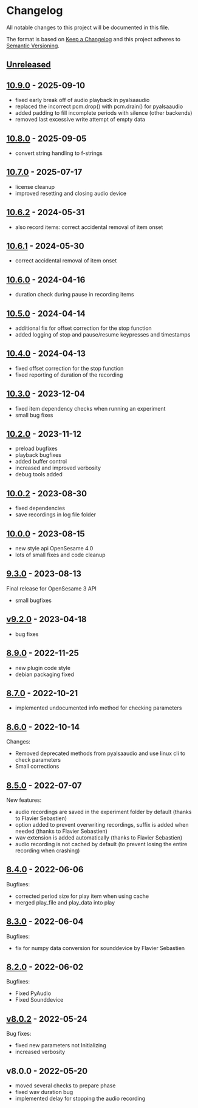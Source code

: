 # Changelog

All notable changes to this project will be documented in this file.

The format is based on [Keep a Changelog](http://keepachangelog.com/en/1.0.0/)
and this project adheres to [Semantic Versioning](http://semver.org/spec/v2.0.0.html).

## [Unreleased]


## [10.9.0] - 2025-09-10

- fixed early break off of audio playback in pyalsaaudio
- replaced the incorrect pcm.drop() with pcm.drain() for pyalsaaudio
- added padding to fill incomplete periods with silence (other backends)
- removed last excessive write attempt of empty data

## [10.8.0] - 2025-09-05

- convert string handling to f-strings

## [10.7.0] - 2025-07-17

- license cleanup
- improved resetting and closing audio device

## [10.6.2] - 2024-05-31

- also record items: correct accidental removal of item onset
    
## [10.6.1] - 2024-05-30

- correct accidental removal of item onset
    
## [10.6.0] - 2024-04-16

- duration check during pause in recording items
    
## [10.5.0] - 2024-04-14

- additional fix for offset correction for the stop function
- added logging of stop and pause/resume keypresses and timestamps
    
## [10.4.0] - 2024-04-13

- fixed offset correction for the stop function
- fixed reporting of duration of the recording
    
## [10.3.0] - 2023-12-04

- fixed item dependency checks when running an experiment
- small bug fixes
    
## [10.2.0] - 2023-11-12

- preload bugfixes
- playback bugfixes
- added buffer control
- increased and improved verbosity
- debug tools added
    
## [10.0.2] - 2023-08-30

- fixed dependencies
- save recordings in log file folder
    
## [10.0.0] - 2023-08-15

- new style api OpenSesame 4.0
- lots of small fixes and code cleanup
    
## [9.3.0] - 2023-08-13

Final release for OpenSesame 3 API

- small bugfixes
    
## [v9.2.0] - 2023-04-18

- bug fixes
    
## [8.9.0] - 2022-11-25

- new plugin code style
- debian packaging fixed
    
## [8.7.0] - 2022-10-21

- implemented undocumented info method for checking parameters
    
## [8.6.0] - 2022-10-14

Changes:

- Removed deprecated methods from pyalsaaudio and use linux cli to check parameters
- Small corrections
    
## [8.5.0] - 2022-07-07

New features:

-  audio recordings are saved in the experiment folder by default (thanks to Flavier Sebastien)
-  option added to prevent overwriting recordings, suffix is added when needed (thanks to Flavier Sebastien)
-  wav extension is added automatically (thanks to Flavier Sebastien)
-  audio recording is not cached by default (to prevent losing the entire recording when crashing)
    
## [8.4.0] - 2022-06-06

Bugfixes:

- corrected period size for play item when using cache
- merged play_file and play_data into play
    
## [8.3.0] - 2022-06-04

Bugfixes:

- fix for numpy data conversion for sounddevice by Flavier Sebastien
    
## [8.2.0] - 2022-06-02

Bugfixes:

- Fixed PyAudio
- Fixed Sounddevice
    
## [v8.0.2] - 2022-05-24

Bug fixes:

- fixed new parameters not Initializing
- increased verbosity

## v8.0.0 - 2022-05-20

- moved several checks to prepare phase
- fixed wav duration bug
- implemented delay for stopping the audio recording 

[Unreleased]: https://github.com/dev-jam/opensesame-plugin-audio_low_latency/compare/10.9.0...HEAD
[10.9.0]: https://github.com/dev-jam/opensesame-plugin-audio_low_latency/compare/10.8.0...10.9.0
[10.8.0]: https://github.com/dev-jam/opensesame-plugin-audio_low_latency/compare/10.7.0...10.8.0
[10.7.0]: https://github.com/dev-jam/opensesame-plugin-audio_low_latency/compare/10.6.2...10.7.0
[10.6.2]: https://github.com/dev-jam/opensesame-plugin-audio_low_latency/compare/10.6.1...10.6.2
[10.6.1]: https://github.com/dev-jam/opensesame-plugin-audio_low_latency/compare/10.6.0...10.6.1
[10.6.0]: https://github.com/dev-jam/opensesame-plugin-audio_low_latency/compare/10.5.0...10.6.0
[10.5.0]: https://github.com/dev-jam/opensesame-plugin-audio_low_latency/compare/10.4.0...10.5.0
[10.4.0]: https://github.com/dev-jam/opensesame-plugin-audio_low_latency/compare/10.3.0...10.4.0
[10.3.0]: https://github.com/dev-jam/opensesame-plugin-audio_low_latency/compare/10.2.0...10.3.0
[10.2.0]: https://github.com/dev-jam/opensesame-plugin-audio_low_latency/compare/10.0.2...10.2.0
[10.0.2]: https://github.com/dev-jam/opensesame-plugin-audio_low_latency/compare/10.0.0...10.0.2
[10.0.0]: https://github.com/dev-jam/opensesame-plugin-audio_low_latency/compare/9.3.0...10.0.0
[9.3.0]: https://github.com/dev-jam/opensesame-plugin-audio_low_latency/compare/v9.2.0...9.3.0
[v9.2.0]: https://github.com/dev-jam/opensesame-plugin-audio_low_latency/compare/8.9.0...v9.2.0
[8.9.0]: https://github.com/dev-jam/opensesame-plugin-audio_low_latency/compare/8.7.0...8.9.0
[8.7.0]: https://github.com/dev-jam/opensesame-plugin-audio_low_latency/compare/8.6.0...8.7.0
[8.6.0]: https://github.com/dev-jam/opensesame-plugin-audio_low_latency/compare/8.5.0...8.6.0
[8.5.0]: https://github.com/dev-jam/opensesame-plugin-audio_low_latency/compare/8.4.0...8.5.0
[8.4.0]: https://github.com/dev-jam/opensesame-plugin-audio_low_latency/compare/8.3.0...8.4.0
[8.3.0]: https://github.com/dev-jam/opensesame-plugin-audio_low_latency/compare/8.2.0...8.3.0
[8.2.0]: https://github.com/dev-jam/opensesame-plugin-audio_low_latency/compare/v8.0.2...8.2.0
[v8.0.2]: https://github.com/dev-jam/opensesame-plugin-audio_low_latency/compare/v8.0.0...v8.0.2

